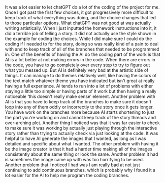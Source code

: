 It was a lot easier to let chatGPT do a lot of the coding of the project for me. Once I got past the first few choices, it got progressively more difficult to keep track of what everything was doing, and the choice changes that led to those particular options. What chatGPT was not good at was actually writing artistically. When I just inputted the homework instructions into it, it did a terrible job of telling a story. It did not actually use the style shown in the example for coding the choices. While I did make sure I could do the coding if I needed to for the story, doing so was really kind of a pain to deal with and to keep track of all of the branches that needed to be programmed in. One of the benefits of having the AI do the coding part of the work is that AI is a lot better at not making errors in the code. When there are errors in the code, you have to go completely over every step to try to figure out what you messed up. But AI is definitely very bad at the artistic side of things. It can manage to do themes relatively well, like having the colors of the text match whatever theme you have indicated but isn't great at really having a full experience. AI tends to run into a lot of problems with either staying a little too simple or having parts of it work but then having a really noticeable ‘this doesn't really make sense’ element. Another problem with AI is that you have to keep track of the branches to make sure it doesn't loop into any of them oddly or incorrectly to the story once it gets longer.  You have work on the branches more because AI starts shortening to just the part you're working on and cannot keep track of the story threads and over-arching plot. Another thing I noticed was that it was far easier to check to make sure it was working by actually just playing through the interactive story rather than trying to actually check via just looking at the code.  It was helpful to have AI generate the images that I wanted, as long as I was detailed and specific about what I wanted. The other problem with having it be the image creator is that it had a harder time making all of the images consistently about the same thing or look the same. Another problem it had is sometimes the image came up with was too horrifying to be used.  Another problem that I noticed I had was I am really bad at not just continuing to add continuous branches, which is probably why I found it a lot easier for the AI to help me program the coding branches. 